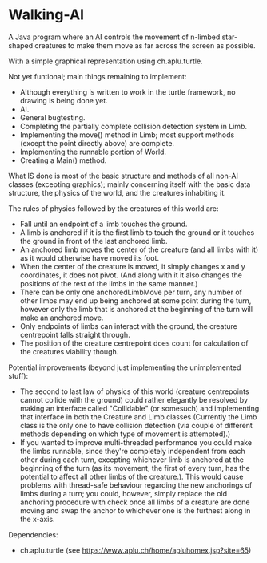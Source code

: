 # Walking-AI

A Java program where an AI controls the movement of n-limbed star-shaped creatures to make them move as far across the screen as possible.

With a simple graphical representation using ch.aplu.turtle.

Not yet funtional; main things remaining to implement:
  - Although everything is written to work in the turtle framework, no drawing is being done yet.
  - AI.
  - General bugtesting.
  - Completing the partially complete collision detection system in Limb.
  - Implementing the move() method in Limb; most support methods (except the point directly above) are complete.
  - Implementing the runnable portion of World.
  - Creating a Main() method.
 
What IS done is most of the basic structure and methods of all non-AI classes (excepting graphics); mainly concerning itself with the basic data structure, the physics of the world, and the creatures inhabiting it.

The rules of physics followed by the creatures of this world are:
  - Fall until an endpoint of a limb touches the ground.
  - A limb is anchored if it is the first limb to touch the ground or it touches the ground in front of the last anchored limb.
  - An anchored limb moves the center of the creature (and all limbs with it) as it would otherwise have moved its foot.
  - When the center of the creature is moved, it simply changes x and y coordinates, it does not pivot. (And along with it it also changes the positions
    of the rest of the limbs in the same manner.)
  - There can be only one anchoredLimbMove per turn, any number of other limbs may end up being anchored at some point during the turn,
    however only the limb that is anchored at the beginning of the turn will make an anchored move.
  - Only endpoints of limbs can interact with the ground, the creature centrepoint falls straight through.
  - The position of the creature centrepoint does count for calculation of the creatures viability though.
 
 Potential improvements (beyond just implementing the unimplemented stuff):
  - The second to last law of physics of this world (creature centrepoints cannot collide with the ground) could rather elegantly be resolved by making an interface called "Collidable" (or somesuch) and implementing that interface in both the Creature and Limb classes (Currently the Limb class is the only one to have collision detection (via couple of different methods depending on which type of movement is attempted).)
  - If you wanted to improve multi-threaded performance you could make the limbs runnable, since they're completely independent from each other during each turn, excepting whichever limb is anchored at the beginning of the turn (as its movement, the first of every turn, has the potential to affect all other limbs of the creature.). This would cause problems with thread-safe behaviour regarding the new anchorings of limbs during a turn; you could, however, simply replace the old anchoring procedure with check once all limbs of a creature are done moving and swap the anchor to whichever one is the furthest along in the x-axis.


Dependencies:
  - ch.aplu.turtle (see https://www.aplu.ch/home/apluhomex.jsp?site=65)
